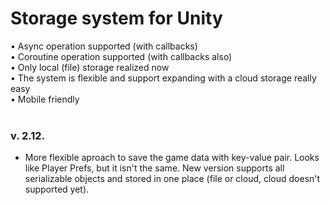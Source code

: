 # Storage system for Unity

• Async operation supported (with callbacks)<br>
• Coroutine operation supported (with callbacks also)<br>
• Only local (file) storage realized now<br>
• The system is flexible and support expanding with a cloud storage really easy<br>
• Mobile friendly<br>
<br>

### v. 2.12.
- More flexible aproach to save the  game data with key-value pair. Looks like Player Prefs, but it isn't the same. New version supports all serializable objects and stored in one place (file or cloud, cloud doesn't supported yet).
